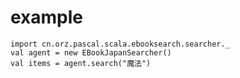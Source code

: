# example
    import cn.orz.pascal.scala.ebooksearch.searcher._
    val agent = new EBookJapanSearcher()
    val items = agent.search("魔法")
